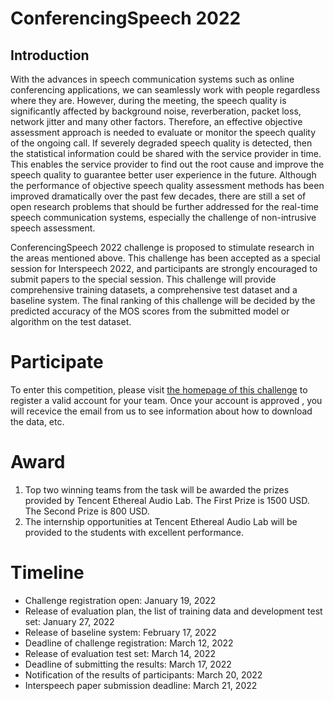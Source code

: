 # ConferencingSpeech 2022

## Introduction
With the advances in speech communication systems such as online conferencing applications, we can seamlessly work with people regardless where they are. However, during the meeting, the speech quality is significantly affected by background noise, reverberation, packet loss, network jitter and many other factors. Therefore, an effective objective assessment approach is needed to evaluate or monitor the speech quality of the ongoing call. If severely degraded speech quality is detected, then the statistical information could be shared with the service provider in time. This enables the service provider to find out the root cause and improve the speech quality to guarantee better user experience in the future. Although the performance of objective speech quality assessment methods has been improved dramatically over the past few decades, there are still a set of open research problems that should be further addressed for the real-time speech communication systems, especially the challenge of non-intrusive speech assessment.

ConferencingSpeech 2022 challenge is proposed to stimulate research in the areas mentioned above. This challenge has  been accepted as a special session for Interspeech 2022, and participants are strongly encouraged to submit papers to the special session. This challenge will provide comprehensive training datasets, a comprehensive test dataset and a baseline system. The final ranking of this challenge will be decided by the predicted accuracy of the MOS scores from the submitted model or algorithm on the test dataset.

# Participate
 To enter this competition, please visit [the homepage of this challenge](https://tea-lab.qq.com/conferencingspeech-2022) to register a valid account for your team. Once your account is approved , you will recevice the email from us to see information about how to download the data, etc.
 
# Award 
1. Top two winning teams from the task will be awarded the prizes provided by Tencent Ethereal Audio Lab. The First Prize is 1500 USD. The Second Prize is 800 USD. 
2. The internship opportunities at Tencent Ethereal Audio Lab will be provided to the students with excellent performance.



# Timeline
  * Challenge registration open: January 19, 2022
  * Release of evaluation plan, the list of training data and development test set: January 27, 2022
  * Release of baseline system: February 17, 2022
  * Deadline of challenge registration: March 12, 2022
  *  Release of evaluation test set: March 14, 2022
  * Deadline of submitting the results: March 17, 2022
  * Notification of the results of participants: March 20, 2022
 * Interspeech paper submission deadline: March 21, 2022
